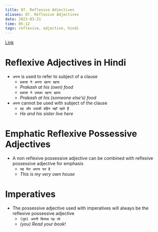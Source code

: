 ```yaml
---
title: 07. Reflexive Adjectives
aliases: 07. Reflexive Adjectives
date: 2023-03-21
time: 05:12
tags: reflexive, adjective, hindi
---
```


[Link](https://hindilanguage.info/hindi-grammar/adjectives/reflexive-adjective/)

# Reflexive Adjectives in Hindi

-   `अपना` is used to refer to subject of a clause
    -   `प्रकाश ने अपना खाना खाया`
    -   _Prakash at his (own) food_
    -   `प्रकाश ने उसका खाना खाया`
    -   _Prakash at his (someone else’s) food_
-   `अपना` cannot be used with subject of the clause
    -   `वह और उसकी बहिन यहाँ रहते हैं`
    -   _He and his sister live here_

# Emphatic Reflexive Possessive Adjectives

-   A non reflexive possessive adjective can be combined with reflexive possessive adjective for emphasis
    -   `यह मेरा अपना घर है`
    -   _This is my very own house_

# Imperatives

-   The possessive adjective used with imperatives will always be the reflexive possessive adjective
    -   `(तुम) अपनी किताब पढ़ लो`
    -   _(you) Read your book!_